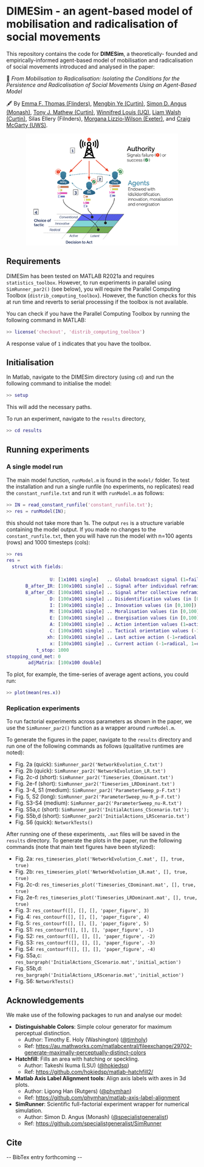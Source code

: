 # DIMESim - an agent-based model of mobilisation and radicalisation of social movements

This repository contains the code for **DIMESim**, a theoretically-
founded and empirically-informed agent-based model of mobilisation and radicalisation of social movements introduced and analysed in the paper:

&#x1F4D3; _From Mobilisation to Radicalisation: Isolating the Conditions for the Persistence and Radicalisation of Social Movements Using an Agent-Based Model_

&#x1F58B; By [Emma F. Thomas (Flinders)](https://www.flinders.edu.au/people/emma.thomas), [Mengbin Ye (Curtin)](https://mengbinye.wordpress.com/), [Simon D. Angus (Monash)](https://research.monash.edu/en/persons/simon-angus), [Tony J. Mathew (Curtin)](https://staffportal.curtin.edu.au/staff/profile/view/tony-mathew-b3201274/), [Winnifred Louis (UQ)](https://psychology.uq.edu.au/profile/2395/winnifred-louis), [Liam
Walsh (Curtin)](https://staffportal.curtin.edu.au/staff/profile/view/liam-walsh-9a92a6ad/), Silas Ellery (Filnders), [Morgana Lizzio-Wilson (Exeter)](https://psychology.exeter.ac.uk/people/profile/index.php?web_id=Morgana_Lizzio-Wilson), and [Craig McGarty (UWS)](https://scholar.google.com.au/citations?user=-UZ2Kc0AAAAJ&hl=en).

<img src="figs/DIMESim.png" alt="Overview of the DIMESim model." style="display: block; margin-left: auto; margin-right: auto; max-width: 400px;">

## Requirements
DIMESim has been tested on MATLAB R2021a and requires `statistics_toolbox`. However, to run experiments in parallel using `SimRunner_par2()` (see below), you will require the  Parallel Computing Toolbox (`distrib_computing_toolbox`). However, the function checks for this at run time and reverts to serial processing if the toolbox is not available.

You can check if you have the Parallel Computing Toolbox by running the following command in MATLAB:
```matlab
>> license('checkout', 'distrib_computing_toolbox')
```
A response value of `1` indicates that you have the toolbox.

## Initialisation
In Matlab, navigate to the DIMESim directory (using `cd`) and run the following command to initialise the model:
```matlab
>> setup
```
This will add the necessary paths.

To run an experiment, navigate to the `results` directory,
```matlab
>> cd results
```

## Running experiments

### A single model run
The main model function, `runModel.m` is found in the `model/` folder. To test the installation and run a single runfile (no experiments, no replicates) read the `constant_runfile.txt` and run it with `runModel.m` as follows:
```matlab
>> IN = read_constant_runfile('constant_runfile.txt');
>> res = runModel(IN);
```
this should not take more than 1s. The output `res` is a structure variable containing the model output. If you made no changes to the `constant_runfile.txt`, then you will have run the model with n=100 agents (rows) and 1000 timesteps (cols):
```matlab
>> res
res = 
  struct with fields:

                U: [1x1001 single]   .. Global broadcast signal (1=failure, -1=success)
       B_after_IR: [100x1001 single] .. Signal after individual reframing (1=failure, -1=success)
       B_after_CR: [100x1001 single] .. Signal after collective reframing (1=failure, -1=success)
                D: [100x1001 single] .. Disidentification values (in [0,100])
                I: [100x1001 single] .. Innovation values (in [0,100])
                M: [100x1001 single] .. Moralisation values (in [0,100])
                E: [100x1001 single] .. Energisation values (in [0,100])
                A: [100x1001 single] .. Action intention values (1=active, 0=inactive)
                C: [100x1001 single] .. Tactical orientation values (-1=radical, 1=conventional)
               xh: [100x1001 single] .. Last active action (-1=radical, 1=conventional)
                x: [100x1001 single] .. Current action (-1=radical, 1=conventional, 0=inactive)
           t_stop: 1000
stopping_cond_met: 0
        adjMatrix: [100x100 double]
```
To plot, for example, the time-series of average agent actions, you could run:
```matlab
>> plot(mean(res.x))
```


### Replication experiments 

To run factorial experiments across parameters as shown in the paper, we use the `SimRunner_par2()` function as a wrapper around `runModel.m`.

To generate the figures in the paper, navigate to the `results` directory and run one of the following commands as follows (qualitative runtimes are noted):
* Fig. 2a (quick): `SimRunner_par2('NetworkEvolution_C.txt')`
* Fig. 2b (quick): `SimRunner_par2('NetworkEvolution_LR.txt')`
* Fig. 2c-d (short): `SimRunner_par2('Timeseries_CDominant.txt')`
* Fig. 2e-f (short): `SimRunner_par2('Timeseries_LRDominant.txt')`
* Fig. 3-4, S1 (medium): `SimRunner_par2('ParameterSweep_p-F.txt')`
* Fig. 5, S2 (long): `SimRunner_par2('ParameterSweep_nu-R_p-F.txt')`
* Fig. S3-S4 (medium): `SimRunner_par2('ParameterSweep_nu-R.txt')`
* Fig. S5a,c (short): `SimRunner_par2('InitialActions_CScenario.txt');`
* Fig. S5b,d (short): `SimRunner_par2('InitialActions_LRScenario.txt')`
* Fig. S6 (quick): `NetworkTests()`

After running one of these experiments, `.mat` files will be saved in the `results` directory. To generate the plots in the paper, run the following commands (note that main text figures have been stylized):
* Fig. 2a: `res_timeseries_plot('NetworkEvolution_C.mat', [], true, true)`
* Fig. 2b: `res_timeseries_plot('NetworkEvolution_LR.mat', [], true, true)`
* Fig. 2c-d: `res_timeseries_plot('Timeseries_CDominant.mat', [], true, true)`
* Fig. 2e-f: `res_timeseries_plot('Timeseries_LRDominant.mat', [], true, true)`
* Fig. 3: `res_contourf([], [], [], 'paper_figure', 3)`
* Fig. 4: `res_contourf([], [], [], 'paper_figure', 4)`
* Fig. 5: `res_contourf([], [], [], 'paper_figure', 5)`
* Fig. S1: `res_contourf([], [], [], 'paper_figure', -1)`
* Fig. S2: `res_contourf([], [], [], 'paper_figure', -2)`
* Fig. S3: `res_contourf([], [], [], 'paper_figure', -3)`
* Fig. S4: `res_contourf([], [], [], 'paper_figure', -4)`
* Fig. S5a,c: `res_bargraph('InitialActions_CScenario.mat','initial_action')`
* Fig. S5b,d: `res_bargraph('InitialActions_LRScenario.mat','initial_action')`
* Fig. S6: `NetworkTests()`

## Acknowledgements
We make use of the following packages to run and analyse our model:
* **Distinguishable Colors**: Simple colour generator for maximum perceptual distinction.
  - Author: Timothy E. Holy (Washington) ([@timholy](https://github.com/timholy))
  - Ref: https://au.mathworks.com/matlabcentral/fileexchange/29702-generate-maximally-perceptually-distinct-colors
* **Hatchfill**: Fills an area with hatching or speckling.
    - Author: Takeshi Ikuma (LSU) ([@hokiedsp](https://github.com/hokiedsp))
    - Ref: https://github.com/hokiedsp/matlab-hatchfill2/
* **Matlab Axis Label Alignment tools**: Align axis labels with axes in 3d plots.
    - Author: Ligong Han (Rutgers) ([@phymhan](https://github.com/phymhan))
    - Ref: https://github.com/phymhan/matlab-axis-label-alignment
* **SimRunner**: Scientific full-factorial experiment wrapper for numerical simulation.
  - Author: Simon D. Angus (Monash) ([@specialistgeneralist](https://github.com/specialistgeneralist))
  - Ref: https://github.com/specialistgeneralist/SimRunner


## Cite
-- BibTex entry forthcoming --
